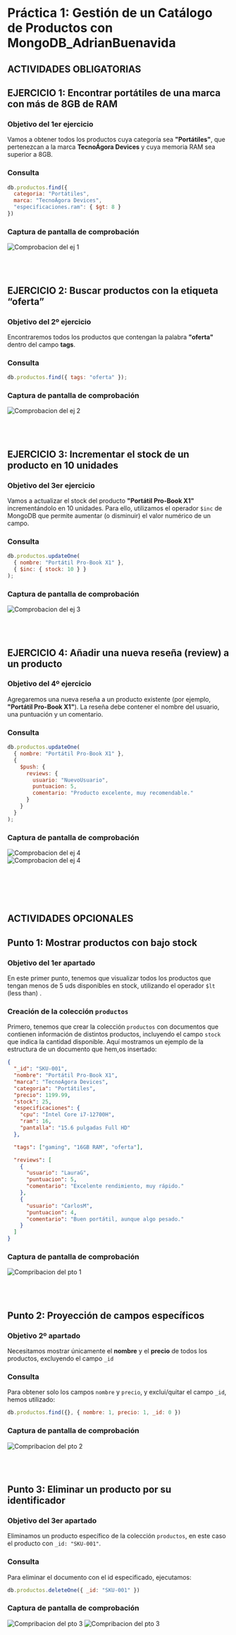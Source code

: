 # Práctica 1: Gestión de un Catálogo de Productos con MongoDB_AdrianBuenavida

## ACTIVIDADES OBLIGATORIAS



## EJERCICIO 1: Encontrar portátiles de una marca con más de 8GB de RAM


### Objetivo del 1er ejercicio

Vamos a obtener todos los productos cuya categoría sea **"Portátiles"**, que pertenezcan a la marca **TecnoÁgora Devices** y cuya memoria RAM sea superior a 8GB.


### Consulta

```js
db.productos.find({
  categoria: "Portátiles",
  marca: "TecnoÁgora Devices",
  "especificaciones.ram": { $gt: 8 }
})
```


### Captura de pantalla de comprobación
![ Comprobacion del ej 1](./imagenes/primer_ej.png)



<br><br>

## EJERCICIO 2: Buscar productos con la etiqueta “oferta”

### Objetivo del 2º ejercicio

Encontraremos todos los productos que contengan la palabra **"oferta"** dentro del campo **tags**.

### Consulta

```js
db.productos.find({ tags: "oferta" });

```


### Captura de pantalla de comprobación
![ Comprobacion del ej 2](./imagenes/2ej.png)



<br><br>

## EJERCICIO 3: Incrementar el stock de un producto en 10 unidades

### Objetivo del 3er ejercicio

Vamos a actualizar el stock del producto **"Portátil Pro-Book X1"** incrementándolo en 10 unidades. Para ello, utilizamos el operador `$inc` de MongoDB que permite aumentar (o disminuir) el valor numérico de un campo.



### Consulta

```js
db.productos.updateOne(
  { nombre: "Portátil Pro-Book X1" },  
  { $inc: { stock: 10 } }              
);
```



### Captura de pantalla de comprobación
![ Comprobacion del ej 3](./imagenes/ej3.png)






<br><br>


## EJERCICIO 4: Añadir una nueva reseña (review) a un producto


### Objetivo del 4º ejercicio

Agregaremos una nueva reseña a un producto existente (por ejemplo, **"Portátil Pro-Book X1"**). La reseña debe contener el nombre del usuario, una puntuación y un comentario.




### Consulta

```js
db.productos.updateOne(
  { nombre: "Portátil Pro-Book X1" },  
  {
    $push: {
      reviews: {
        usuario: "NuevoUsuario",
        puntuacion: 5,
        comentario: "Producto excelente, muy recomendable."
      }
    }
  }
);
```






### Captura de pantalla de comprobación
![ Comprobacion del ej 4](./imagenes/ej4.png)
<br>
![ Comprobacion del ej 4](./imagenes/ej4_2.png)






<br><br><br><br>







## ACTIVIDADES OPCIONALES

## Punto 1: Mostrar productos con bajo stock

### Objetivo del 1er apartado

En este primer punto, tenemos que visualizar todos los productos que tengan menos de 5 uds disponibles en stock, utilizando el operador `$lt` (less than) .

### Creación de la colección `productos`

Primero, tenemos que crear la colección `productos` con documentos que contienen información de distintos productos, incluyendo el campo `stock` que indica la cantidad disponible. Aquí mostramos un ejemplo de la estructura de un documento que hem,os insertado:

```json 
{
  "_id": "SKU-001",
  "nombre": "Portátil Pro-Book X1",
  "marca": "TecnoÁgora Devices",
  "categoria": "Portátiles",
  "precio": 1199.99,
  "stock": 25,
  "especificaciones": {
    "cpu": "Intel Core i7-12700H",
    "ram": 16,
    "pantalla": "15.6 pulgadas Full HD"
  },

  "tags": ["gaming", "16GB RAM", "oferta"],

  "reviews": [
    {
      "usuario": "LauraG",
      "puntuacion": 5,
      "comentario": "Excelente rendimiento, muy rápido."
    },
    {
      "usuario": "CarlosM",
      "puntuacion": 4,
      "comentario": "Buen portátil, aunque algo pesado."
    }
  ]
}

```


### Captura de pantalla de comprobación
![ Compribacion del pto 1](./imagenes/1ª_capt.png)





<br><br>

## Punto 2: Proyección de campos específicos

### Objetivo 2º apartado

Necesitamos mostrar únicamente el **nombre** y el **precio** de todos los productos, excluyendo el campo `_id`

### Consulta

Para obtener solo los campos `nombre` y `precio`, y exclui/quitar el campo `_id`, hemos utilizado:

```javascript
db.productos.find({}, { nombre: 1, precio: 1, _id: 0 })
```

### Captura de pantalla de comprobación
![ Compribacion del pto 2](./imagenes/2acapt.png)



<br><br>


## Punto 3: Eliminar un producto por su identificador

### Objetivo del 3er apartado

Eliminamos un producto específico de la colección `productos`, en este caso el producto con `_id: "SKU-001"`.

### Consulta

Para eliminar el documento con el id especificado, ejecutamos:

```javascript
db.productos.deleteOne({ _id: "SKU-001" })
```


### Captura de pantalla de comprobación
![ Compribacion del pto 3](./imagenes/3ªcapt.png)
![ Compribacion del pto 3](./imagenes/4ªcapt.png)






